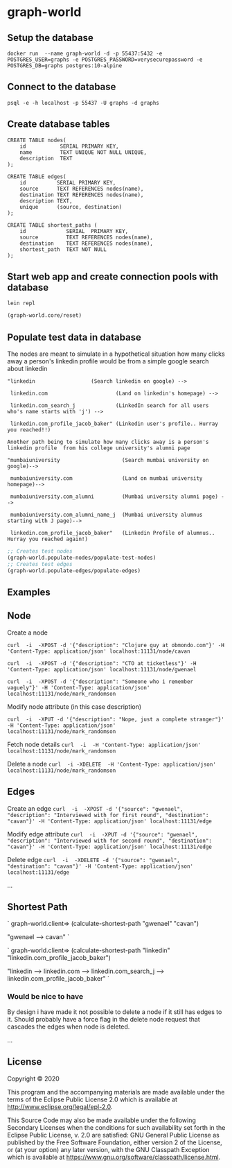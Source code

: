 # graph-world

## Setup the database
`
docker run  --name graph-world -d -p 55437:5432 -e POSTGRES_USER=graphs -e POSTGRES_PASSWORD=verysecurepassword -e POSTGRES_DB=graphs postgres:10-alpine
`
## Connect to the database
`
psql -e -h localhost -p 55437 -U graphs -d graphs
`
## Create database tables

```psql
CREATE TABLE nodes(
	id           SERIAL PRIMARY KEY,
	name 	     TEXT UNIQUE NOT NULL UNIQUE,
	description  TEXT
);

CREATE TABLE edges(
	id          SERIAL PRIMARY KEY,
	source      TEXT REFERENCES nodes(name),
	destination TEXT REFERENCES nodes(name),
	description TEXT,
	unique      (source, destination)
);

CREATE TABLE shortest_paths (
	id             SERIAL  PRIMARY KEY,
	source         TEXT REFERENCES nodes(name),
	destination    TEXT REFERENCES nodes(name),
	shortest_path  TEXT NOT NULL
);
```
## Start web app and create connection pools with database

`
lein repl
`

```clojure
(graph-world.core/reset)
```

## Populate test data in database

The nodes are meant to simulate in a hypothetical situation how many clicks away a person's linkedin profile would be from a simple google search about linkedin
```
"linkedin 		           (Search linkedin on google) -->

 linkedin.com                      (Land on linkedin's homepage) --> 
 
 linkedin.com_search_j             (LinkedIn search for all users who's name starts with 'j') --> 
 
 linkedin.com_profile_jacob_baker" (Linkedin user's profile.. Hurray you reached!!)

Another path being to simulate how many clicks away is a person's linkedin profile  from his college university's alumni page

"mumbaiuniversity                    (Search mumbai university on google)--> 
 
 mumbaiuniversity.com                (Land on mumbai university homepage)--> 
 
 mumbaiuniversity.com_alumni         (Mumbai university alumni page) --> 
 
 mumbaiuniversity.com_alumni_name_j  (Mumbai university alumnus starting with J page)--> 
 
 linkedin.com_profile_jacob_baker"   (Linkedin Profile of alumnus.. Hurray you reached again!)
```

```clojure
;; Creates test nodes
(graph-world.populate-nodes/populate-test-nodes)
;; Creates test edges
(graph-world.populate-edges/populate-edges)
```

## Examples

## Node

Create a node

`
curl  -i  -XPOST -d '{"description": "Clojure guy at obmondo.com"}' -H 'Content-Type: application/json' localhost:11131/node/cavan
`

`
curl  -i  -XPOST -d '{"description": "CTO at ticketless"}' -H 'Content-Type: application/json' localhost:11131/node/gwenael
`

`
curl  -i  -XPOST -d '{"description": "Someone who i remember vaguely"}' -H 'Content-Type: application/json' localhost:11131/node/mark_randomson
`

Modify node attribute (in this case description)

`
curl  -i  -XPUT -d '{"description": "Nope, just a complete stranger"}' -H 'Content-Type: application/json' localhost:11131/node/mark_randomson
`

Fetch node details
`
curl  -i  -H 'Content-Type: application/json' localhost:11131/node/mark_randomson
`

Delete a node
`
curl  -i -XDELETE  -H 'Content-Type: application/json' localhost:11131/node/mark_randomson
`
## Edges

Create an edge
`
curl  -i  -XPOST -d '{"source": "gwenael", "description": "Interviewed with for first round", "destination": "cavan"}' -H 'Content-Type: application/json' localhost:11131/edge
`

Modify edge attribute
`
curl  -i  -XPUT -d '{"source": "gwenael", "description": "Interviewed with for second round", "destination": "cavan"}' -H 'Content-Type: application/json' localhost:11131/edge
`

Delete edge
`
curl  -i  -XDELETE -d '{"source": "gwenael", "destination": "cavan"}' -H 'Content-Type: application/json' localhost:11131/edge
`

...

## Shortest Path
`
graph-world.client=> (calculate-shortest-path "gwenael" "cavan")

"gwenael --> cavan"
`

`
graph-world.client=> (calculate-shortest-path "linkedin" "linkedin.com_profile_jacob_baker")

"linkedin --> linkedin.com --> linkedin.com_search_j --> linkedin.com_profile_jacob_baker"
`

### Would be nice to have

By design i have made it not possible to delete a node if it still has edges to it.
Should probably have a force flag in the delete node request that cascades the edges when node is deleted.

...


## License

Copyright © 2020

This program and the accompanying materials are made available under the
terms of the Eclipse Public License 2.0 which is available at
http://www.eclipse.org/legal/epl-2.0.

This Source Code may also be made available under the following Secondary
Licenses when the conditions for such availability set forth in the Eclipse
Public License, v. 2.0 are satisfied: GNU General Public License as published by
the Free Software Foundation, either version 2 of the License, or (at your
option) any later version, with the GNU Classpath Exception which is available
at https://www.gnu.org/software/classpath/license.html.
